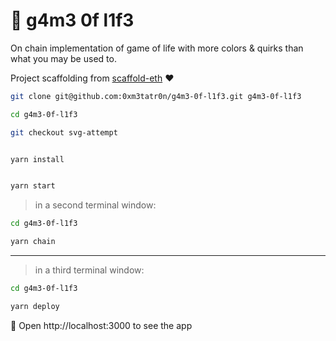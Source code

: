 # 👾 g4m3 0f l1f3

On chain implementation of game of life with more colors & quirks than what you may be used to. 

Project scaffolding from [scaffold-eth](https://github.com/austintgriffith/scaffold-eth.git) ❤️

```bash
git clone git@github.com:0xm3tatr0n/g4m3-0f-l1f3.git g4m3-0f-l1f3

cd g4m3-0f-l1f3

git checkout svg-attempt
```

```bash

yarn install

```

```bash

yarn start

```

> in a second terminal window:

```bash
cd g4m3-0f-l1f3

yarn chain

```

---

> in a third terminal window:


```bash
cd g4m3-0f-l1f3

yarn deploy

```

📱 Open http://localhost:3000 to see the app

